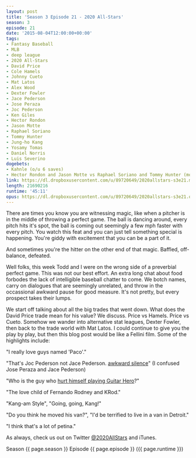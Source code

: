 ```yaml
---
layout: post
title: 'Season 3 Episode 21 - 2020 All-Stars'
season: 3
episode: 21
date: '2015-08-04T12:00:00+00:00'
tags:
- Fantasy Baseball
- MLB
- deep league
- 2020 All-Stars
- David Price
- Cole Hamels
- Johnny Cueto
- Mat Latos
- Alex Wood
- Dexter Fowler
- Jace Pederson
- Jose Peraza
- Joc Pederson
- Ken Giles
- Hector Rondon
- Jason Motte
- Raphael Soriano
- Tommy Hunter
- Jung-ho Kang
- Yosamy Tomas
- Daniel Norris
- Luis Severino
dogebets:
- Kahnle (o/u 6 saves)
- Hector Rondon and Jason Motte vs Raphael Soriano and Tommy Hunter (more saves on CHC)
link: https://dl.dropboxusercontent.com/u/89720649/2020allstars-s3e21.mp3
length: 21690216
runtime: '45:11'
opus: https://dl.dropboxusercontent.com/u/89720649/2020allstars-s3e21.opus
---
```

There are times you know you are witnessing magic, like when a pitcher is in the middle of throwing a perfect game.  The ball is dancing around, every pitch hits it's spot, the ball is coming out seemingly a few mph faster with every pitch.  You watch this feat and you can just tell something special is happening.  You're giddy with excitement that you can be a part of it.  

And sometimes you're the hitter on the other end of that magic.  Baffled, off-balance, defeated.  

Well folks, this week Todd and I were on the wrong side of a preverbial perfect game.  This was not our best effort.  An extra long chat about food forbodes the lack of intelligible baseball chatter to come.  We botch names, carry on dialogues that are seemingly unrelated, and throw in the occassional awkward pause for good measure.  It's not pretty, but every prospect takes their lumps.  

We start off talking about all the big trades that went down.  What does the David Price trade mean for his value?  We discuss.  Price vs Hamels.  Price vs Cueto.  Somehow we wander into alternative stat leagues, Dexter Fowler, then back to the trade world with Mat Latos.  I could continue to give you the play by play, but then this blog post would be like a Fellini film.  Some of the highlights include:  

"I really love guys named 'Paco'."  

"That's Joc Pederson not Jace Pederson. [awkward silence](https://en.wikipedia.org/wiki/Awkward_silence)" (I confused Jose Peraza and Jace Pederson)  

"Who is the guy who [hurt himself playing Guitar Hero](http://deadspin.com/221791/joel-zumaya-puts-his-life-in-rocks-hands)?"  

"The love child of Fernando Rodney and KRod."  

"Kang-am Style", "Going, going, Kang!"  

"Do you think he moved his van?", "I'd be terrified to live in a van in Detroit."  

"I think that's a lot of petina."  

As always, check us out on Twitter [@2020AllStars](https://www.twitter.com/2020allstars) and iTunes.  

Season {{ page.season }} Episode {{ page.episode }} ({{ page.runtime }})  
